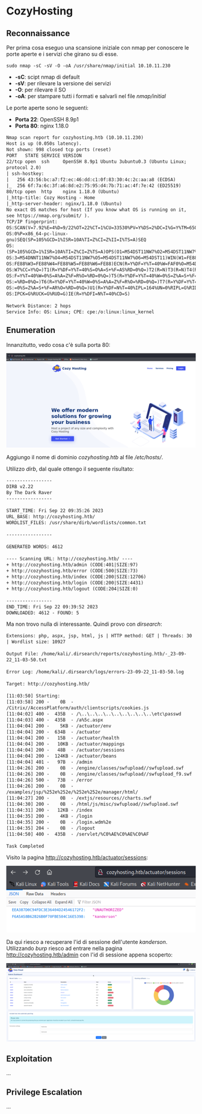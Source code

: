# CozyHosting

## Reconnaissance

Per prima cosa eseguo una scansione iniziale con nmap per conoscere le porte aperte e i servizi che girano su di esse.

```text
sudo nmap -sC -sV -O -oA /usr/share/nmap/initial 10.10.11.230
```

* **-sC**: scipt nmap di default
* **-sV**: per rilevare la versione dei servizi
* **-O**: per rilevare il SO
* **-oA**: per stampare tutti i formati e salvarli nel file _nmap/initial_

Le porte aperte sono le seguenti:

* **Porta 22**: OpenSSH 8.9p1
* **Porta 80**:  nginx 1.18.0

```text
Nmap scan report for cozyhosting.htb (10.10.11.230)
Host is up (0.050s latency).
Not shown: 998 closed tcp ports (reset)
PORT   STATE SERVICE VERSION
22/tcp open  ssh     OpenSSH 8.9p1 Ubuntu 3ubuntu0.3 (Ubuntu Linux; protocol 2.0)
| ssh-hostkey:
|   256 43:56:bc:a7:f2:ec:46:dd:c1:0f:83:30:4c:2c:aa:a8 (ECDSA)
|_  256 6f:7a:6c:3f:a6:8d:e2:75:95:d4:7b:71:ac:4f:7e:42 (ED25519)
80/tcp open  http    nginx 1.18.0 (Ubuntu)
|_http-title: Cozy Hosting - Home
|_http-server-header: nginx/1.18.0 (Ubuntu)
No exact OS matches for host (If you know what OS is running on it, see https://nmap.org/submit/ ).
TCP/IP fingerprint:
OS:SCAN(V=7.92%E=4%D=9/22%OT=22%CT=1%CU=33530%PV=Y%DS=2%DC=I%G=Y%TM=650D966
OS:0%P=x86_64-pc-linux-gnu)SEQ(SP=105%GCD=1%ISR=10A%TI=Z%CI=Z%II=I%TS=A)SEQ
OS:(SP=105%GCD=1%ISR=10A%TI=Z%CI=Z%TS=A)OPS(O1=M54DST11NW7%O2=M54DST11NW7%O
OS:3=M54DNNT11NW7%O4=M54DST11NW7%O5=M54DST11NW7%O6=M54DST11)WIN(W1=FE88%W2=
OS:FE88%W3=FE88%W4=FE88%W5=FE88%W6=FE88)ECN(R=Y%DF=Y%T=40%W=FAF0%O=M54DNNSN
OS:W7%CC=Y%Q=)T1(R=Y%DF=Y%T=40%S=O%A=S+%F=AS%RD=0%Q=)T2(R=N)T3(R=N)T4(R=Y%D
OS:F=Y%T=40%W=0%S=A%A=Z%F=R%O=%RD=0%Q=)T5(R=Y%DF=Y%T=40%W=0%S=Z%A=S+%F=AR%O
OS:=%RD=0%Q=)T6(R=Y%DF=Y%T=40%W=0%S=A%A=Z%F=R%O=%RD=0%Q=)T7(R=Y%DF=Y%T=40%W
OS:=0%S=Z%A=S+%F=AR%O=%RD=0%Q=)U1(R=Y%DF=N%T=40%IPL=164%UN=0%RIPL=G%RID=G%R
OS:IPCK=G%RUCK=G%RUD=G)IE(R=Y%DFI=N%T=40%CD=S)

Network Distance: 2 hops
Service Info: OS: Linux; CPE: cpe:/o:linux:linux_kernel
```

## Enumeration

Innanzitutto, vedo cosa c'è sulla porta 80:

<p align="center">
  <img src="/Immagini/Linux-Box/CozyHosting/cozyhosting-1.png" />
</p>

Aggiungo il nome di dominio _cozyhosting.htb_ al file _/etc/hosts/_.

Utilizzo _dirb_, dal quale ottengo il seguente risultato:

```text
-----------------
DIRB v2.22    
By The Dark Raver
-----------------

START_TIME: Fri Sep 22 09:35:26 2023
URL_BASE: http://cozyhosting.htb/
WORDLIST_FILES: /usr/share/dirb/wordlists/common.txt

-----------------

GENERATED WORDS: 4612                                                          

---- Scanning URL: http://cozyhosting.htb/ ----
+ http://cozyhosting.htb/admin (CODE:401|SIZE:97)                                                                                                                   
+ http://cozyhosting.htb/error (CODE:500|SIZE:73)                                                                                                                   
+ http://cozyhosting.htb/index (CODE:200|SIZE:12706)                                                                                                                
+ http://cozyhosting.htb/login (CODE:200|SIZE:4431)                                                                                                                 
+ http://cozyhosting.htb/logout (CODE:204|SIZE:0)                                                                                     

-----------------
END_TIME: Fri Sep 22 09:39:52 2023
DOWNLOADED: 4612 - FOUND: 5

```

Ma non trovo nulla di interessante. Quindi provo con _dirsearch_:

```text
Extensions: php, aspx, jsp, html, js | HTTP method: GET | Threads: 30 | Wordlist size: 10927

Output File: /home/kali/.dirsearch/reports/cozyhosting.htb/-_23-09-22_11-03-50.txt

Error Log: /home/kali/.dirsearch/logs/errors-23-09-22_11-03-50.log

Target: http://cozyhosting.htb/

[11:03:50] Starting:
[11:03:58] 200 -    0B  - /Citrix//AccessPlatform/auth/clientscripts/cookies.js
[11:04:02] 400 -  435B  - /\..\..\..\..\..\..\..\..\..\etc\passwd
[11:04:03] 400 -  435B  - /a%5c.aspx
[11:04:04] 200 -    5KB - /actuator/env
[11:04:04] 200 -  634B  - /actuator
[11:04:04] 200 -   15B  - /actuator/health
[11:04:04] 200 -   10KB - /actuator/mappings
[11:04:04] 200 -   48B  - /actuator/sessions
[11:04:04] 200 -  124KB - /actuator/beans
[11:04:04] 401 -   97B  - /admin
[11:04:26] 200 -    0B  - /engine/classes/swfupload//swfupload.swf
[11:04:26] 200 -    0B  - /engine/classes/swfupload//swfupload_f9.swf
[11:04:26] 500 -   73B  - /error
[11:04:26] 200 -    0B  - /examples/jsp/%252e%252e/%252e%252e/manager/html/
[11:04:27] 200 -    0B  - /extjs/resources//charts.swf
[11:04:30] 200 -    0B  - /html/js/misc/swfupload//swfupload.swf
[11:04:31] 200 -   12KB - /index
[11:04:35] 200 -    4KB - /login
[11:04:35] 200 -    0B  - /login.wdm%2e
[11:04:35] 204 -    0B  - /logout
[11:04:50] 400 -  435B  - /servlet/%C0%AE%C0%AE%C0%AF

Task Completed

```

Visito la pagina http://cozyhosting.htb/actuator/sessions:

<p align="center">
  <img src="/Immagini/Linux-Box/CozyHosting/cozyhosting-2.png"/>
</p>

Da qui riesco a recuperare l'id di sessione dell'utente _kanderson_. Utilizzando _burp_ riesco ad entrare nella pagina http://cozyhosting.htb/admin con l'id di sessione appena scoperto:

<p align="center">
  <img src="/Immagini/Linux-Box/CozyHosting/cozyhosting-3.png"/>
</p>







## Exploitation

...

## Privilege Escalation

...
